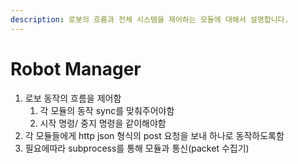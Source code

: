 ```yaml
---
description: 로봇의 흐름과 전체 시스템을 제어하는 모듈에 대해서 설명합니다.
---
```


# Robot Manager

1. 로보 동작의 흐름을 제어함 
   1. 각 모듈의 동작 sync를 맞춰주어야함
   2. 시작 명령/ 중지 명령을 같이해야함
2. 각 모듈들에게 http json 형식의 post 요청을 보내 하나로 동작하도록함
3. 필요에따라 subprocess를 통해 모듈과 통신\(packet 수집기\)

